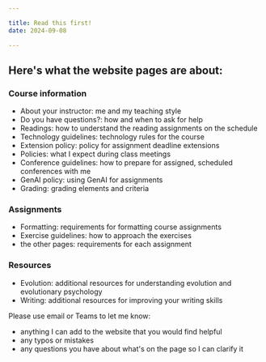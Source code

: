 ```yaml
---

title: Read this first!
date: 2024-09-08

---
```


## Here's what the website pages are about:

### Course information

- About your instructor: me and my teaching style
- Do you have questions?: how and when to ask for help
- Readings: how to understand the reading assignments on the schedule
- Technology guidelines: technology rules for the course
- Extension policy: policy for assignment deadline extensions
- Policies: what I expect during class meetings
- Conference guidelines: how to prepare for assigned, scheduled conferences with me
- GenAI policy: using GenAI for assignments
- Grading: grading elements and criteria

### Assignments

- Formatting: requirements for formatting course assignments
- Exercise guidelines: how to approach the exercises
- the other pages: requirements for each assignment

### Resources

- Evolution: additional resources for understanding evolution and evolutionary psychology
- Writing: additional resources for improving your writing skills

Please use email or Teams to let me know:

- anything I can add to the website that you would find helpful
- any typos or mistakes
- any questions you have about what's on the page so I can clarify it
